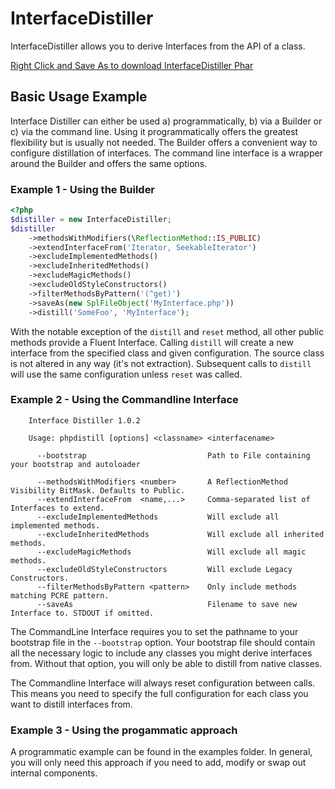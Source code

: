 # InterfaceDistiller

InterfaceDistiller allows you to derive Interfaces from the API of a class.

[Right Click and Save As to download InterfaceDistiller Phar](https://github.com/downloads/gooh/InterfaceDistiller/interfaceDistiller.phar)

## Basic Usage Example

Interface Distiller can either be used a) programmatically, b) via a Builder or c) via the 
command line. Using it programmatically offers the greatest flexibility but is usually not 
needed. The Builder offers a convenient way to configure distillation of interfaces. The 
command line interface is a wrapper around the Builder and offers the same options. 

### Example 1 - Using the Builder

```php
<?php
$distiller = new InterfaceDistiller;
$distiller
    ->methodsWithModifiers(\ReflectionMethod::IS_PUBLIC)
    ->extendInterfaceFrom('Iterator, SeekableIterator')
    ->excludeImplementedMethods()
    ->excludeInheritedMethods()
    ->excludeMagicMethods()
    ->excludeOldStyleConstructors()
    ->filterMethodsByPattern('(^get)')
    ->saveAs(new SplFileObject('MyInterface.php'))
    ->distill('SomeFoo', 'MyInterface');
```        

With the notable exception of the `distill` and `reset` method, all other public methods 
provide a Fluent Interface. Calling `distill` will create a new interface from the specified 
class and given configuration. The source class is not altered in any way (it's not extraction). 
Subsequent calls to `distill` will use the same configuration unless `reset` was called.

### Example 2 - Using the Commandline Interface

```
    Interface Distiller 1.0.2

    Usage: phpdistill [options] <classname> <interfacename>

      --bootstrap                           Path to File containing your bootstrap and autoloader

      --methodsWithModifiers <number>       A ReflectionMethod Visibility BitMask. Defaults to Public.
      --extendInterfaceFrom  <name,...>     Comma-separated list of Interfaces to extend.
      --excludeImplementedMethods           Will exclude all implemented methods.
      --excludeInheritedMethods             Will exclude all inherited methods.
      --excludeMagicMethods                 Will exclude all magic methods.
      --excludeOldStyleConstructors         Will exclude Legacy Constructors.
      --filterMethodsByPattern <pattern>    Only include methods matching PCRE pattern.
      --saveAs                              Filename to save new Interface to. STDOUT if omitted.
```

The CommandLine Interface requires you to set the pathname to your bootstrap file in the
`--bootstrap` option. Your bootstrap file should contain all the necessary logic to include 
any classes you might derive interfaces from. Without that option, you will only be able to 
distill from native classes.

The Commandline Interface will always reset configuration between calls. This means you need 
to specify the full configuration for each class you want to distill interfaces from.

### Example 3 - Using the progammatic approach

A programmatic example can be found in the examples folder. In general, you will only need 
this approach if you need to add, modify or swap out internal components.
